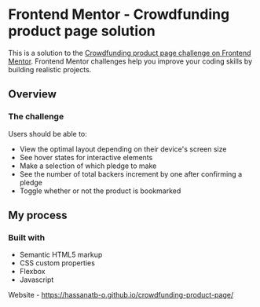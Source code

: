 # Frontend Mentor - Crowdfunding product page solution

This is a solution to the [Crowdfunding product page challenge on Frontend Mentor](https://www.frontendmentor.io/challenges/crowdfunding-product-page-7uvcZe7ZR). Frontend Mentor challenges help you improve your coding skills by building realistic projects. 

## Overview

### The challenge

Users should be able to:

- View the optimal layout depending on their device's screen size
- See hover states for interactive elements
- Make a selection of which pledge to make
- See the number of total backers increment by one after confirming a pledge
- Toggle whether or not the product is bookmarked

## My process

### Built with

- Semantic HTML5 markup
- CSS custom properties
- Flexbox
- Javascript

Website - https://hassanatb-o.github.io/crowdfunding-product-page/

